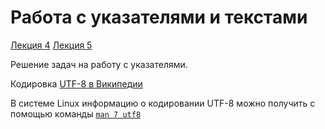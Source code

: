 # Работа с указателями и текстами

[Лекция 4](../../00-lectures/04-environment/lecture04.pdf)
[Лекция 5](../../00-lectures/05-text-memory/lecture05.pdf)

Решение задач на работу с указателями.

Кодировка [UTF-8 в Википедии](https://ru.wikipedia.org/wiki/UTF-8) 

В системе Linux информацию о кодировании UTF-8 можно получить с помощью
команды [`man 7 utf8`](http://linux.die.net/man/7/utf8)

